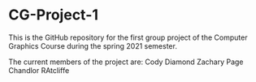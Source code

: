 # CG-Project-1
This is the GitHub repository for the first group project of the Computer Graphics Course during the spring 2021 semester.

The current members of the project are:
Cody Diamond
Zachary Page
Chandlor RAtcliffe